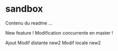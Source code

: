 # sandbox

Contenu du readme ...

New feature !
Modification concurrente en master !

Ajout
Modif distante new2
Modif locale new2
